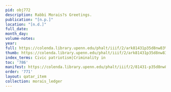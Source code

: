 ```yaml
---
pid: obj772
description: Rabbi Morais?s Greetings.
publication: "[n.p.]"
location: "[n.d.]"
full_date:
month_day:
volume-notes:
year:
full: https://colenda.library.upenn.edu/phalt/iiif/2/ark81431p35d8nw83%2FSHA256E-s7592039--65a3212bb48210b8686d74a288cb0156216c6d5c3741661f7426b18c2e006be0.jpeg/full/3500,/0/default.jpg
thumb: https://colenda.library.upenn.edu/phalt/iiif/2/ark81431p35d8nw83%2FSHA256E-s7592039--65a3212bb48210b8686d74a288cb0156216c6d5c3741661f7426b18c2e006be0.jpeg/full/!200,200/0/default.jpg
index_terms: Civic patriotism|Criminality in
toc: '786'
manifest: https://colenda.library.upenn.edu/phalt/iiif/2/81431-p35d8nw83/manifest
order: '771'
layout: qatar_item
collection: morais_ledger
---
```

